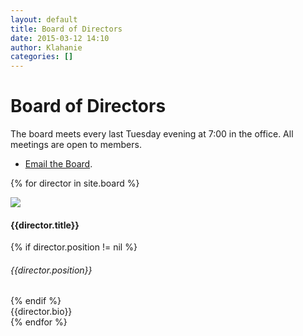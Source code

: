```yaml
---
layout: default
title: Board of Directors
date: 2015-03-12 14:10
author: Klahanie
categories: []
---
```

# Board of Directors

The board meets every last Tuesday evening at 7:00 in the office. All meetings are open to members.

* [Email the Board](mailto:board@klahanie.com).

{% for director in site.board %} <!-- this sorts by date, so you can tweak the date for each director page to tweak the order -->
<div class="director-row row mb-4">
    <img class="img-thumbnail col-md-2" src="{{director.thumbnail}}">
    <div class="col-md-10">
    <h4 class="director-name">
      {{director.title}}
      </h4>
      {% if director.position != nil %}
        <h6>{{director.position}}</h6>
      {% endif %}
      <div class='director-bio'>
      {{director.bio}}
      </div>
    </div>
  </div>
{% endfor %}
